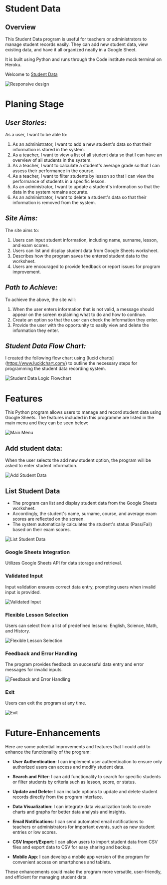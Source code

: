 # **Student Data**

## **Overview**

This Student Data program is useful for teachers or administrators to manage student records easily. They can add new student data, view existing data, 
and have it all organized neatly in a Google Sheet.

It is built using Python and runs through the Code institute mock terminal on Heroku.

Welcome to <a href="https://student-data-706119549c09.herokuapp.com/" target="_blank" rel="noopener">Student Data</a>

![Responsive design](screenshots/student-data-welcome-screen.png)


# **Planing Stage**

## **_User Stories:_**

As a user, I want to be able to:

1. As an administrator,
I want to add a new student's data so that their information is stored in the system.
2. As a teacher,
I want to view a list of all student data so that I can have an overview of all students in the system.
3. As a teacher,
I want to calculate a student's average grade so that I can assess their performance in the course.
4. As a teacher,
I want to filter students by lesson so that I can view the performance of students in a specific lesson.
5. As an administrator,
I want to update a student's information so that the data in the system remains accurate.
6. As an administrator,
I want to delete a student's data so that their information is removed from the system.

## **_Site Aims:_**

The site aims to:

1. Users can input student information, including name, surname, lesson, and exam scores.
2. Users can list and display student data from Google Sheets worksheet.
3. Describes how the program saves the entered student data to the worksheet.
4. Users are encouraged to provide feedback or report issues for program improvement.

## **_Path to Achieve:_** 

To achieve the above, the site will:

1. When the user enters information that is not valid, a message should appear on the screen explaining what to do and how to continue.
2. Create an option so that the user can check the information they enter.
3. Provide the user with the opportunity to easily view and delete the information they enter.

## **_Student Data Flow Chart:_**

I created the following flow chart using [lucid charts] (https://www.lucidchart.com/) to outline the necessary steps for programming
the student data recording system.

![Student Data Logic Flowchart](screenshots/student-data-flowchart.png)  

# **Features**

This Python program allows users to manage and record student data using Google Sheets.
The features included in this programme are listed in the main menu and they can be seen below:

![Main Menu](screenshots/student-data-main-menu.png)

## **Add student data:**

When the user selects the add new student option, the program will be asked to enter student information.

![Add Student Data](screenshots/student-data1.png)

## **List Student Data**

- The program can list and display student data from the Google Sheets worksheet.
- Accordingly, the student's name, surname, course, and average exam 
scores are reflected on the screen.
- The system automatically calculates the student's status (Pass/Fail) based on their exam scores.

![List Student Data](screenshots/list-student-data.png)

### **Google Sheets Integration**

Utilizes Google Sheets API for data storage and retrieval.

### **Validated Input** 

Input validation ensures correct data entry, prompting users when invalid input is provided.

![Validated Input](screenshots/Validated-Input.png)

### **Flexible Lesson Selection**

Users can select from a list of predefined lessons: English, Science, Math, and History.

![Flexible Lesson Selection](screenshots/lesson-section.png)

### **Feedback and Error Handling**

The program provides feedback on successful data entry and error messages for invalid inputs.

![Feedback and Error Handling](screenshots/feedback-error-handling.png)

### **Exit**

Users can exit the program at any time.

![Exit](screenshots/exitt.png)

# **Future-Enhancements**

Here are some potential improvements and features that I could add to enhance the functionality of the program:

- **User Authentication**: I can implement user authentication to ensure only authorized users can access and modify student data.
  
- **Search and Filter**: I can add functionality to search for specific students or filter students by criteria such as lesson, score, or status.

- **Update and Delete**: I can include options to update and delete student records directly from the program interface.

- **Data Visualization**: I can integrate data visualization tools to create charts and graphs for better data analysis and insights.

- **Email Notifications**: I can send automated email notifications to teachers or administrators for important events, such as new student entries or low scores.

- **CSV Import/Export**: I can allow users to import student data from CSV files and export data to CSV for easy sharing and backup.

- **Mobile App**: I can develop a mobile app version of the program for convenient access on smartphones and tablets.

These enhancements could make the program more versatile, user-friendly, and efficient for managing student data.

















